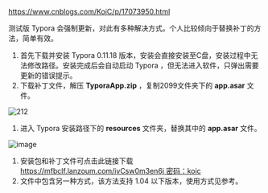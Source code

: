 https://www.cnblogs.com/KoiC/p/17073950.html

测试版 Typora 会强制更新，对此有多种解决方式。个人比较倾向于替换补丁的方法，简单有效。

1. 首先下载并安装 Typora 0.11.18 版本，安装会直接安装至C盘，安装过程中无法修改路径。安装完成后会自动启动 Typora ，但无法进入软件，只弹出需要更新的错误提示。
2. 下载补丁文件，解压 **TyporaApp.zip** ，复制2099文件夹下的 **app.asar** 文件。

![212](https://img2023.cnblogs.com/blog/2918335/202301/2918335-20230129215921755-1662028029.png)

1. 进入 Typora 安装路径下的 **resources** 文件夹，替换其中的 **app.asar** 文件。

![image](https://img2023.cnblogs.com/blog/2918335/202301/2918335-20230129215931558-2009534426.png)

1. 安装包和补丁文件可点击此链接下载 [https://mfbclf.lanzoum.com/ivCsw0m3en6j 密码：koic](https://mfbclf.lanzoum.com/ivCsw0m3en6j)
2. 文件中包含另一种方式，该方法支持 1.04 以下版本，使用方式见参考。
